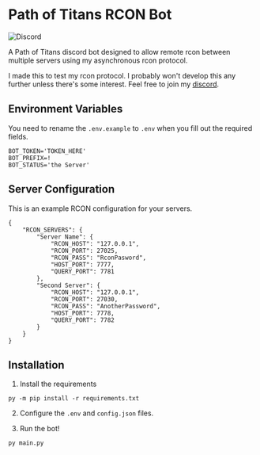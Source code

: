 # Path of Titans RCON Bot
![Discord](https://img.shields.io/discord/1009881575187566632?style=flat-square&label=support)

 A Path of Titans discord bot designed to allow remote rcon between multiple servers using my asynchronous rcon protocol.

 I made this to test my rcon protocol. I probably won't develop this any further unless there's some interest. Feel free to join my [discord](https://discord.gg/3HUq8cJSrX).

## Environment Variables
You need to rename the `.env.example` to `.env` when you fill out the required fields.
```
BOT_TOKEN='TOKEN_HERE'
BOT_PREFIX=!
BOT_STATUS='the Server'
```

## Server Configuration
This is an example RCON configuration for your servers.
```
{
    "RCON_SERVERS": {
        "Server Name": {
            "RCON_HOST": "127.0.0.1",
            "RCON_PORT": 27025,
            "RCON_PASS": "RconPasword",
            "HOST_PORT": 7777,
            "QUERY_PORT": 7781
        },
        "Second Server": {
            "RCON_HOST": "127.0.0.1",
            "RCON_PORT": 27030,
            "RCON_PASS": "AnotherPassword",
            "HOST_PORT": 7778,
            "QUERY_PORT": 7782
        }
    }
}
```
## Installation
1. Install the requirements
```
py -m pip install -r requirements.txt
```
2. Configure the `.env` and `config.json` files.

3. Run the bot!
```
py main.py
```